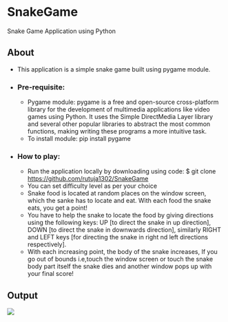 # SnakeGame
Snake Game Application using Python

## About
- This application is a simple snake game built using pygame module. 
- ###  Pre-requisite:
  - Pygame module: pygame is a free and open-source cross-platform library for the development of multimedia applications like video games using Python. It uses the Simple DirectMedia Layer library and several other popular libraries to abstract the most common functions, making writing these programs a more intuitive task.
  - To install module: pip install pygame
- ### How to play:
  - Run the application locally by downloading using code: $ git clone https://github.com/rutuja1302/SnakeGame
  - You can set difficulty level as per your choice
  - Snake food is located at random places on the window screen, which the sanke has to locate and eat. With each food the snake eats, you get a point!
  - You have to help the snake to locate the food by giving directions using the following keys: UP [to direct the snake in up direction], DOWN [to direct the snake in downwards direction], similarly RIGHT and LEFT keys [for directing the snake in right nd left directions respectively].
  - With each increasing point, the body of the snake increases, If you go out of bounds i.e,touch the window screen or touch the snake body part itself the snake dies and another window pops up with your final score! 
  
## Output
![](https://github.com/rutuja1302/SnakeGame/blob/main/20210109_134624.gif)
